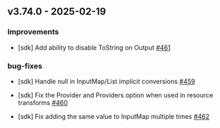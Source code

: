 ## v3.74.0 - 2025-02-19

### Improvements

- [sdk] Add ability to disable ToString on Output<T> [#461](https://github.com/pulumi/pulumi-dotnet/pull/461)

### bug-fixes

- [sdk] Handle null in InputMap/List implicit conversions [#459](https://github.com/pulumi/pulumi-dotnet/pull/459)

- [sdk] Fix the Provider and Providers option when used in resource transforms [#460](https://github.com/pulumi/pulumi-dotnet/pull/460)

- [sdk] Fix adding the same value to InputMap multiple times [#462](https://github.com/pulumi/pulumi-dotnet/pull/462)

